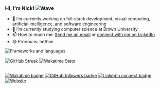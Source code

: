 ### Hi, I'm Nick! ![Wave](https://cdn.jsdelivr.net/gh/Readme-Workflows/Readme-Icons@main/icons/gifs/wave.gif)

- 🔭 I’m currently working on full-stack development, visual computing, artificial intelligence, and software engineering
- 🌱 I’m currently studying computer science at Brown University
- 📫 How to reach me: [Send me an email](mailto:nick@bottone.io) or [connect with me on LinkedIn](https://www.linkedin.com/in/nicholasbottone/)
- 😄 Pronouns: he/him

![Frameworks and languages](https://skillicons.dev/icons?i=ts,react,express,next,nodejs,mongodb,java,go,py,tensorflow,git,gcp,cloudflare,docker)

<div>
  <!-- <img alt="GitHub Stats" align="center" src="https://github-readme-stats.vercel.app/api?username=NicholasBottone&count_private=true&show_icons=true" /> -->
  <img alt="GitHub Streak" align="center" src="https://github-readme-streak-stats.herokuapp.com?user=NicholasBottone&date_format=M%20j%5B%2C%20Y%5D" />
  <img alt="Wakatime Stats" align="center" src="https://github-readme-stats.vercel.app/api/wakatime?username=nicholasbottone&layout=compact&langs_count=10" />
</div>

<br />

[![Wakatime badge](https://wakatime.com/badge/user/575bcfe4-bed7-4758-8005-94e2df950685.svg?style=plastic)](https://wakatime.com/@NicholasBottone)
[![GitHub followers badge](https://img.shields.io/github/followers/NicholasBottone?style=plastic&logo=github)](https://github.com/NicholasBottone)
[![LinkedIn connect badge](https://img.shields.io/badge/LinkedIn-connect-blue?logo=linkedin&style=plastic)](https://www.linkedin.com/in/nicholasbottone/)
[![Website](https://img.shields.io/website?logo=googlechrome&logoColor=white&style=plastic&up_color=blue&up_message=visit&url=https%3A%2F%2Fwww.bottone.io%2F)](https://www.bottone.io/)

<!-- [![GitHub stars](https://img.shields.io/github/stars/NicholasBottone?affiliations=OWNER%2CCOLLABORATOR%2CORGANIZATION_MEMBER&style=plastic&logo=github)](https://github.com/NicholasBottone) -->
